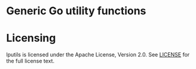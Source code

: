 # Generic Go utility functions

# Licensing
lputils is licensed under the Apache License, Version 2.0.  See [LICENSE](https://github.com/lpabon/lputils/blob/master/LICENSE) for the full license text.
